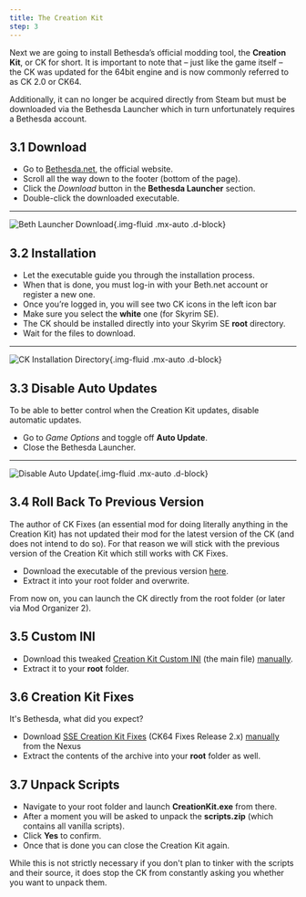 ```yaml
---
title: The Creation Kit
step: 3
---
```


Next we are going to install Bethesda’s official modding tool, the **Creation Kit**, or CK for short. It is important to note that – just like the game itself – the CK was updated for the 64bit engine and is now commonly referred to as CK 2.0 or CK64.

Additionally, it can no longer be acquired directly from Steam but must be downloaded via the Bethesda Launcher which in turn unfortunately requires a Bethesda account.

## 3.1 Download

- Go to [Bethesda.net](https://bethesda.net/en/dashboard), the official website.
- Scroll all the way down to the footer (bottom of the page).
- Click the _Download_ button in the **Bethesda Launcher** section.
- Double-click the downloaded executable.

---

![Beth Launcher Download](/media/core/step_03/beth_launcher_download.png "Beth Launcher Download"){.img-fluid .mx-auto .d-block}

## 3.2 Installation

- Let the executable guide you through the installation process.
- When that is done, you must log-in with your Beth.net account or register a new one.
- Once you’re logged in, you will see two CK icons in the left icon bar
- Make sure you select the **white** one (for Skyrim SE).
- The CK should be installed directly into your Skyrim SE **root** directory.
- Wait for the files to download.

---

![CK Installation Directory](/media/core/step_03/ck_installation_directory.png "CK Installation Directory"){.img-fluid .mx-auto .d-block}

## 3.3 Disable Auto Updates

To be able to better control when the Creation Kit updates, disable automatic updates.

- Go to _Game Options_ and toggle off **Auto Update**.
- Close the Bethesda Launcher.

---

![Disable Auto Update](/media/core/step_03/disable_auto_update.png "Disable Auto Update"){.img-fluid .mx-auto .d-block}

## 3.4 Roll Back To Previous Version

The author of CK Fixes (an essential mod for doing literally anything in the Creation Kit) has not updated their mod for the latest version of the CK (and does not intend to do so). For that reason we will stick with the previous version of the Creation Kit which still works with CK Fixes.

- Download the executable of the previous version [here](https://mega.nz/#!mJ8i3IzL!GVxaRhXC7N85kHgMqCkirGPJBdy-mUGe-2WrLrNAuBc).
- Extract it into your root folder and overwrite.

<div class="alert alert-info" role="alert">
<p><i class="fas fa-info-circle"></i> From now on, you can launch the CK directly from the root folder (or later via Mod Organizer 2).</p></div>

## 3.5 Custom INI

- Download this tweaked [Creation Kit Custom INI](https://www.nexusmods.com/skyrimspecialedition/mods/19817) (the main file) <u>manually</u>.
- Extract it to your **root** folder.

## 3.6 Creation Kit Fixes

It's Bethesda, what did you expect?

- Download [SSE Creation Kit Fixes](https://www.nexusmods.com/skyrimspecialedition/mods/20061) (CK64 Fixes Release 2.x) <u>manually</u> from the Nexus
- Extract the contents of the archive into your **root** folder as well.

## 3.7 Unpack Scripts

- Navigate to your root folder and launch **CreationKit.exe** from there.
- After a moment you will be asked to unpack the **scripts.zip** (which contains all vanilla scripts).
- Click **Yes** to confirm.
- Once that is done you can close the Creation Kit again.

<div class="alert alert-info" role="alert">
<p><i class="fas fa-info-circle"></i> While this is not strictly necessary if you don't plan to tinker with the scripts and their source, it does stop the CK from constantly asking you whether you want to unpack them.</p></div>
